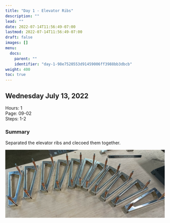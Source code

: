 ```yaml
---
title: "Day 1 - Elevator Ribs"
description: ""
lead: ""
date: 2022-07-14T11:56:49-07:00
lastmod: 2022-07-14T11:56:49-07:00
draft: false
images: []
menu:
  docs:
    parent: ""
    identifier: "day-1-98e7520553d91459006ff3988bb3dbcb"
weight: 400
toc: true
---
```


## Wednesday July 13, 2022

Hours: 1<br>
Page: 09-02<br>
Steps: 1-2

### Summary

Separated the elevator ribs and clecoed them together.

![elevator ribs](2022-07-13.JPEG)
